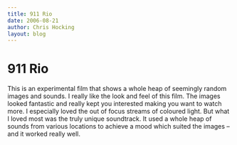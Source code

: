 ```yaml
---
title: 911 Rio
date: 2006-08-21
author: Chris Hocking
layout: blog
---
```

# 911 Rio

This is an experimental film that shows a whole heap of seemingly random images and sounds. I really like the look and feel of this film. The images looked fantastic and really kept you interested making you want to watch more. I especially loved the out of focus streams of coloured light. But what I loved most was the truly unique soundtrack. It used a whole heap of sounds from various locations to achieve a mood which suited the images – and it worked really well.